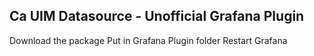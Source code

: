 ## Ca UIM Datasource - Unofficial Grafana Plugin

Download the package
Put in Grafana Plugin folder
Restart Grafana
